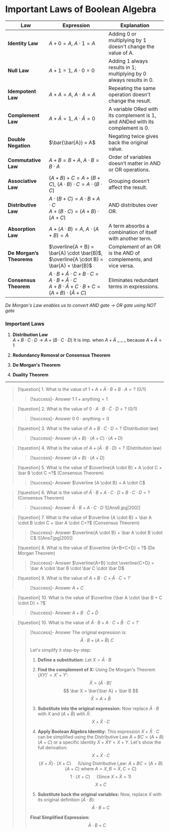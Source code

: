 # Important Laws of Boolean Algebra

| **Law**                  | **Expression**                                                                                                                           | **Explanation**                                                               |
| ------------------------ | ---------------------------------------------------------------------------------------------------------------------------------------- | ----------------------------------------------------------------------------- |
| **Identity Law**         | $A + 0 = A$, $A \cdot 1 = A$                                                                                                             | Adding 0 or multiplying by 1 doesn't change the value of A.                   |
| **Null Law**             | $A + 1 = 1$, $A \cdot 0 = 0$                                                                                                             | Adding 1 always results in 1; multiplying by 0 always results in 0.           |
| **Idempotent Law**       | $A + A = A$, $A \cdot A = A$                                                                                                             | Repeating the same operation doesn't change the result.                       |
| **Complement Law**       | $A + \bar{A} = 1$, $A \cdot \bar{A} = 0$                                                                                                 | A variable ORed with its complement is 1, and ANDed with its complement is 0. |
| **Double Negation**      | $\bar{\bar{A}} = A$                                                                                                                      | Negating twice gives back the original value.                                 |
| **Commutative Law**      | $A + B = B + A$, $A \cdot B = B \cdot A$                                                                                                 | Order of variables doesn’t matter in AND or OR operations.                    |
| **Associative Law**      | $(A + B) + C = A + (B + C)$, $(A \cdot B) \cdot C = A \cdot (B \cdot C)$                                                                 | Grouping doesn’t affect the result.                                           |
| **Distributive Law**     | $A \cdot (B + C) = A \cdot B + A \cdot C$<br>$A+(B \cdot C) = (A+B) \cdot (A+C)$                                                         | AND distributes over OR.                                                      |
| **Absorption Law**       | $A + (A \cdot B) = A$, $A \cdot (A + B) = A$                                                                                             | A term absorbs a combination of itself with another term.                     |
| **De Morgan’s Theorems** | $\overline{A + B} = \bar{A} \cdot \bar{B}$, $\overline{A \cdot B} = \bar{A} + \bar{B}$                                                   | Complement of an OR is the AND of complements, and vice versa.                |
| **Consensus Theorem**    | $A \cdot B + \bar{A} \cdot C + B \cdot C = A \cdot B + \bar{A} \cdot C$<br>$A + B \cdot \bar A + C \cdot B + C = (A+B) \cdot (\bar A+C)$ | Eliminates redundant terms in expressions.                                    |

*De Morgan's Law enables us to convert AND gate $\rightarrow$ OR gate using NOT gate*

### Important Laws

1. **Distribution Law**  
   $A+B \cdot C \cdot D \rightarrow A+(B \cdot C \cdot D)$
   It is imp. when $A+\bar A \text{ _ _ _ }$   because $A+\bar A = 1$ 

2. **Redundancy Removal or Consensus Theorem**

3. **De Morgan's Theorem**

4. **Duality Theorem**

---


>[!question] 1. What is the value of $1+A+\bar A \cdot B + B \cdot A = ? \ (0/1)$
>>[!success]- Answer
>>$1$
>>$1+\text{anything} = 1$



>[!question] 2. What is the value of $0 \cdot A \cdot B \cdot \bar C \cdot D = ? \ (0/1)$
>>[!success]- Answer
>>$0$
>>$0 \cdot \text{anything} = 0$



>[!question] 3. What is the value of $A+B \cdot C \cdot D =?$ (Distribution law)
>>[!success]- Answer
>>$(A+B) \cdot (A+C) \cdot (A+D)$



>[!question] 4. What is the value of $A + (\bar A \cdot B \cdot D) =?$ (Distribution law)
>>[!success]- Answer
>>$(A+B) \cdot (A+D)$



>[!question] 5. What is the value of $\overline{A \cdot B} + A \cdot C + \bar B \cdot C =?$ (Consensus Theorem)
>>[!success]- Answer
>>$\overline {A \cdot B} + A \cdot C$



>[!question] 6. What is the value of $\bar A \cdot B + A \cdot C \cdot D + B \cdot C \cdot D= ?$ (Consensus Theorem)
>>[!success]- Answer
>>$\bar A \cdot B + A \cdot C \cdot D$
>>![[Ans6.jpg|200]]



>[!question] 7. What is the value of $\overline {A \cdot B} + \bar A \cdot B \cdot C + \bar A \cdot C=?$ (Consensus Theorem)
>>[!success]- Answer
>>$\overline{A \cdot B} + \bar A \cdot B \cdot C$
>>![[Ans7.jpg|200]]



>[!question] 8. What is the value of $\overline {A+B+C+D} = ?$ (De Morgan Theorem)
>>[!success]- Answer
>>$\overline{A+B} \cdot \overline{C+D} = \bar A \cdot \bar B \cdot \bar C \cdot \bar D$



>[!question] 9. What is the value of $A+B \cdot C+\bar A \cdot C= ?$`
>>[!success]- Answer
>>$A+C$



>[!question] 10. What is the value of $\overline {\bar A \cdot \bar B + C \cdot D} = ?$`
>>[!success]- Answer
>>$A+B \cdot \bar C + \bar D$



>[!question] 10. What is the value of $\bar A \cdot B + A \cdot C + \bar B \cdot C = ?$`
>>[!success]- Answer
>> The original expression is:
>> $$ \bar A \cdot B + (A+\bar B) \ C $$
>>
>> Let's simplify it step-by-step:
>>
>> 1.  **Define a substitution:**
>>     Let $X = \bar A \cdot B$
>>
>> 2.  **Find the complement of X:**
>>     Using De Morgan's Theorem $(XY)' = X' + Y'$:
>>     $$ \bar X = (\bar A \cdot B)' $$
>>     $$ \bar X = \bar{\bar A} + \bar B $$
>>      $$ \bar X = A + \bar B $$
>>
>> 3.  **Substitute into the original expression:**
>>     Now replace $\bar A \cdot B$ with $X$ and $(A+\bar B)$ with $\bar X$:
>>      $$ X + \bar X \cdot C $$
>>
>> 4.  **Apply Boolean Algebra Identity:**
>>     This expression $X + \bar X \cdot C$ can be simplified using the Distributive Law $A + BC = (A+B)(A+C)$ or a specific identity $X + \bar X Y = X + Y$. Let's show the full derivation:
>>      $$ X + \bar X \cdot C $$
>>      $$ (X + \bar X) \cdot (X + C) \quad \text{ (Using Distributive Law: } A+BC = (A+B)(A+C) \text{ where } A=X, B=\bar X, C=C \text{)} $$
>>     $$ 1 \cdot (X + C) \quad \text{ (Since } X + \bar X = 1 \text{)} $$
>>      $$ X + C $$
>>
>> 5.  **Substitute back the original variables:**
>>      Now, replace $X$ with its original definition ($\bar A \cdot B$):
>>     $$ \bar A \cdot B + C $$
>>
>> **Final Simplified Expression:**
>> $$ \bar A \cdot B + C $$
